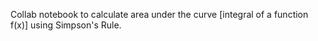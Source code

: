 Collab notebook to calculate area under the curve [integral of a function f(x)] using Simpson's Rule.
